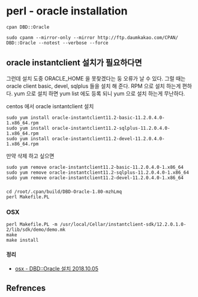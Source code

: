 # perl - oracle installation
```
cpan DBD::Oracle
```

```
sudo cpanm --mirror-only --mirror http://ftp.daumkakao.com/CPAN/ DBD::Oracle --notest --verbose --force
```

## oracle instantclient 설치가 필요하다면
그런데 설치 도중 ORACLE_HOME 을 못찾겠다는 둥 오류가 날 수 있다. 그럴 때는 oracle client basic, devel, sqlplus 들을 설치 해 준다. RPM 으로 설치 하는게 편하다. yum 으로 설치 하면 yum list 에도 등록 되니 yum 으로 설치 하는게 무난하다.

centos 에서 oracle isntantclient 설치
```
sudo yum install oracle-instantclient11.2-basic-11.2.0.4.0-1.x86_64.rpm
sudo yum install oracle-instantclient11.2-sqlplus-11.2.0.4.0-1.x86_64.rpm
sudo yum install oracle-instantclient11.2-devel-11.2.0.4.0-1.x86_64.rpm
```

만약 삭제 하고 싶으면
```
sudo yum remove oracle-instantclient11.2-basic-11.2.0.4.0-1.x86_64
sudo yum remove oracle-instantclient11.2-sqlplus-11.2.0.4.0-1.x86_64
sudo yum remove oracle-instantclient11.2-devel-11.2.0.4.0-1.x86_64
```


### 
```
cd /root/.cpan/build/DBD-Oracle-1.80-mzhLmq
perl Makefile.PL

```

### OSX
```
perl Makefile.PL -m /usr/local/Cellar/instantclient-sdk/12.2.0.1.0-2/lib/sdk/demo/demo.mk
make
make install
```

#### 정리
* [osx - DBD::Oracle 설치 2018.10.05](https://junho85.pe.kr/1102)


## Refrences
